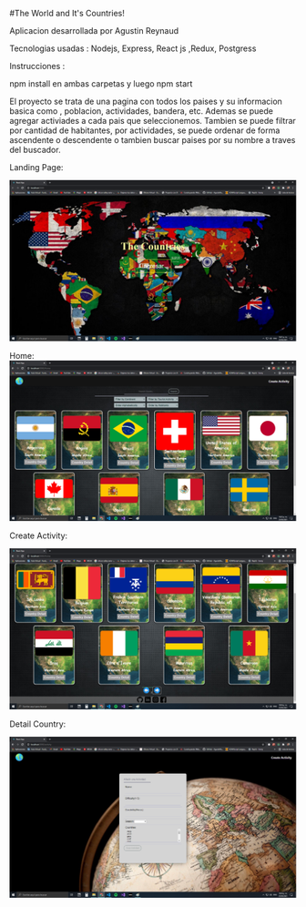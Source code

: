 #The World and It's Countries!

Aplicacion desarrollada por Agustin Reynaud 

Tecnologias usadas : Nodejs, Express, React js ,Redux, Postgress

Instrucciones : 

npm install en ambas carpetas y luego npm start


El proyecto se trata de una pagina con todos los paises y su informacion basica como , poblacion, actividades, bandera, etc. 
Ademas se puede agregar activiades a cada pais que seleccionemos. Tambien se puede filtrar por cantidad de habitantes, por actividades, se puede ordenar
de forma ascendente o descendente o tambien buscar paises por su nombre a traves del buscador. 

Landing Page:

![Test Image 1](https://github.com/AgustinReynaud/AgustinReynaud/blob/main/Images/c1.png)

Home: 
![Test Image 1](https://github.com/AgustinReynaud/AgustinReynaud/blob/main/Images/c2.png)

Create Activity: 

![Test Image 1](https://github.com/AgustinReynaud/AgustinReynaud/blob/main/Images/c3.png)

Detail Country:

![Test Image 1](https://github.com/AgustinReynaud/AgustinReynaud/blob/main/Images/c4.png)

